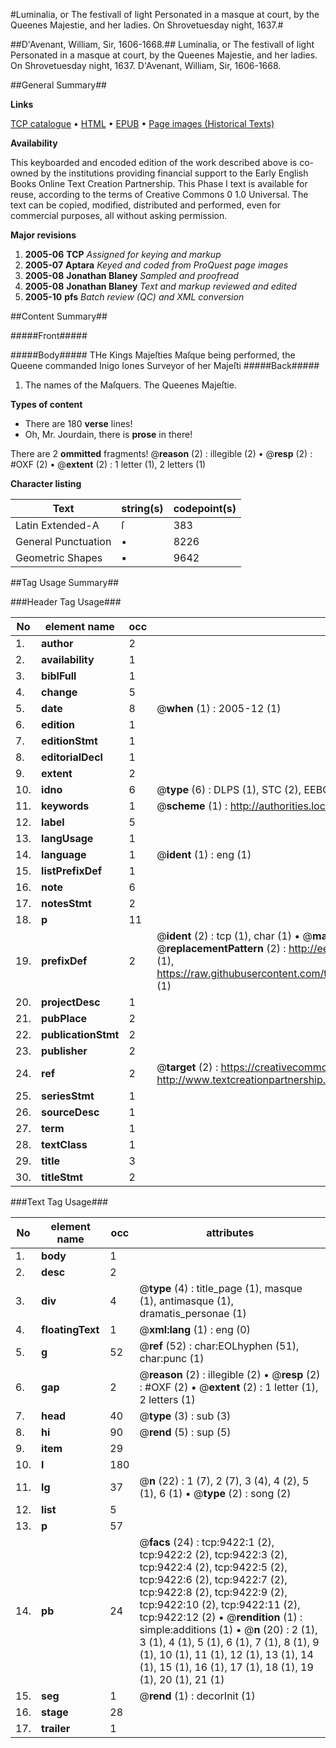 #Luminalia, or The festivall of light Personated in a masque at court, by the Queenes Majestie, and her ladies. On Shrovetuesday night, 1637.#

##D'Avenant, William, Sir, 1606-1668.##
Luminalia, or The festivall of light Personated in a masque at court, by the Queenes Majestie, and her ladies. On Shrovetuesday night, 1637.
D'Avenant, William, Sir, 1606-1668.

##General Summary##

**Links**

[TCP catalogue](http://www.ota.ox.ac.uk/tcp/)  • 
[HTML](http://tei.it.ox.ac.uk/tcp/Texts-HTML/free/A06/A06453.html)  • 
[EPUB](http://tei.it.ox.ac.uk/tcp/Texts-EPUB/free/A06/A06453.epub) • 
[Page images (Historical Texts)](https://data.historicaltexts.jisc.ac.uk/view?pubId=eebo-99844593e&pageId=eebo-99844593e-9422-1)

**Availability**

This keyboarded and encoded edition of the
	       work described above is co-owned by the institutions
	       providing financial support to the Early English Books
	       Online Text Creation Partnership. This Phase I text is
	       available for reuse, according to the terms of Creative
	       Commons 0 1.0 Universal. The text can be copied,
	       modified, distributed and performed, even for
	       commercial purposes, all without asking permission.

**Major revisions**

1. __2005-06__ __TCP__ *Assigned for keying and markup*
1. __2005-07__ __Aptara__ *Keyed and coded from ProQuest page images*
1. __2005-08__ __Jonathan Blaney__ *Sampled and proofread*
1. __2005-08__ __Jonathan Blaney__ *Text and markup reviewed and edited*
1. __2005-10__ __pfs__ *Batch review (QC) and XML conversion*

##Content Summary##

#####Front#####

#####Body#####
THe Kings Majeſties Maſque being performed,
the Queene commanded Inigo
Iones Surveyor of her Majeſti
#####Back#####

1. The names of the Maſquers.
The Queenes Majeſtie.

**Types of content**

  * There are 180 **verse** lines!
  * Oh, Mr. Jourdain, there is **prose** in there!

There are 2 **ommitted** fragments! 
 @__reason__ (2) : illegible (2)  •  @__resp__ (2) : #OXF (2)  •  @__extent__ (2) : 1 letter (1), 2 letters (1)

**Character listing**


|Text|string(s)|codepoint(s)|
|---|---|---|
|Latin Extended-A|ſ|383|
|General Punctuation|•|8226|
|Geometric Shapes|▪|9642|

##Tag Usage Summary##

###Header Tag Usage###

|No|element name|occ|attributes|
|---|---|---|---|
|1.|__author__|2||
|2.|__availability__|1||
|3.|__biblFull__|1||
|4.|__change__|5||
|5.|__date__|8| @__when__ (1) : 2005-12 (1)|
|6.|__edition__|1||
|7.|__editionStmt__|1||
|8.|__editorialDecl__|1||
|9.|__extent__|2||
|10.|__idno__|6| @__type__ (6) : DLPS (1), STC (2), EEBO-CITATION (1), PROQUEST (1), VID (1)|
|11.|__keywords__|1| @__scheme__ (1) : http://authorities.loc.gov/ (1)|
|12.|__label__|5||
|13.|__langUsage__|1||
|14.|__language__|1| @__ident__ (1) : eng (1)|
|15.|__listPrefixDef__|1||
|16.|__note__|6||
|17.|__notesStmt__|2||
|18.|__p__|11||
|19.|__prefixDef__|2| @__ident__ (2) : tcp (1), char (1)  •  @__matchPattern__ (2) : ([0-9\-]+):([0-9IVX]+) (1), (.+) (1)  •  @__replacementPattern__ (2) : http://eebo.chadwyck.com/downloadtiff?vid=$1&page=$2 (1), https://raw.githubusercontent.com/textcreationpartnership/Texts/master/tcpchars.xml#$1 (1)|
|20.|__projectDesc__|1||
|21.|__pubPlace__|2||
|22.|__publicationStmt__|2||
|23.|__publisher__|2||
|24.|__ref__|2| @__target__ (2) : https://creativecommons.org/publicdomain/zero/1.0/ (1), http://www.textcreationpartnership.org/docs/. (1)|
|25.|__seriesStmt__|1||
|26.|__sourceDesc__|1||
|27.|__term__|1||
|28.|__textClass__|1||
|29.|__title__|3||
|30.|__titleStmt__|2||


###Text Tag Usage###

|No|element name|occ|attributes|
|---|---|---|---|
|1.|__body__|1||
|2.|__desc__|2||
|3.|__div__|4| @__type__ (4) : title_page (1), masque (1), antimasque (1), dramatis_personae (1)|
|4.|__floatingText__|1| @__xml:lang__ (1) : eng (0)|
|5.|__g__|52| @__ref__ (52) : char:EOLhyphen (51), char:punc (1)|
|6.|__gap__|2| @__reason__ (2) : illegible (2)  •  @__resp__ (2) : #OXF (2)  •  @__extent__ (2) : 1 letter (1), 2 letters (1)|
|7.|__head__|40| @__type__ (3) : sub (3)|
|8.|__hi__|90| @__rend__ (5) : sup (5)|
|9.|__item__|29||
|10.|__l__|180||
|11.|__lg__|37| @__n__ (22) : 1 (7), 2 (7), 3 (4), 4 (2), 5 (1), 6 (1)  •  @__type__ (2) : song (2)|
|12.|__list__|5||
|13.|__p__|57||
|14.|__pb__|24| @__facs__ (24) : tcp:9422:1 (2), tcp:9422:2 (2), tcp:9422:3 (2), tcp:9422:4 (2), tcp:9422:5 (2), tcp:9422:6 (2), tcp:9422:7 (2), tcp:9422:8 (2), tcp:9422:9 (2), tcp:9422:10 (2), tcp:9422:11 (2), tcp:9422:12 (2)  •  @__rendition__ (1) : simple:additions (1)  •  @__n__ (20) : 2 (1), 3 (1), 4 (1), 5 (1), 6 (1), 7 (1), 8 (1), 9 (1), 10 (1), 11 (1), 12 (1), 13 (1), 14 (1), 15 (1), 16 (1), 17 (1), 18 (1), 19 (1), 20 (1), 21 (1)|
|15.|__seg__|1| @__rend__ (1) : decorInit (1)|
|16.|__stage__|28||
|17.|__trailer__|1||
